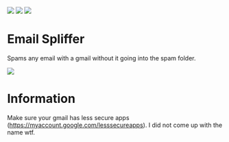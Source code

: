 ![](https://img.shields.io/github/watchers/purelxw/email-spliffer?style=social) ![](https://img.shields.io/github/stars/purelxw/email-spliffer?style=social) ![](https://img.shields.io/github/forks/purelxw/email-spliffer?style=social)

# Email Spliffer
Spams any email with a gmail without it going into the spam folder.

![](https://cdn.discordapp.com/attachments/631162287968747550/798595121406541894/unknown.png)

# Information
Make sure your gmail has less secure apps (https://myaccount.google.com/lesssecureapps). I did not come up with the name wtf.
